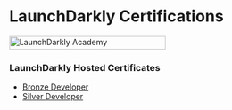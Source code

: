 # LaunchDarkly Certifications

<img src="https://cc.sj-cdn.net/instructor/p189rvje0rn0-launchdarkly-academy/themes/l8zwgh5bvymq/header-logo.1697673842.png" width="280" height="24" alt="LaunchDarkly Academy" style="border:none;"/>

### LaunchDarkly Hosted Certificates
- [Bronze Developer](https://verify.skilljar.com/c/fzirp2nttq3i)
- [Silver Developer](https://verify.skilljar.com/c/f5hfrf8njri7)